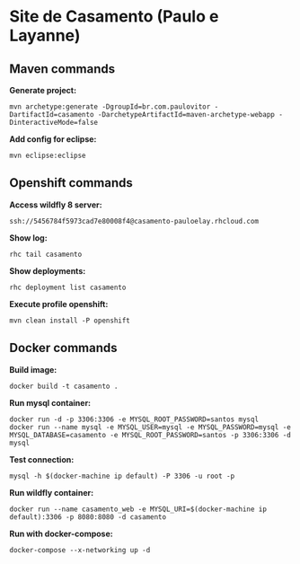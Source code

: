 # Site de Casamento (Paulo e Layanne)


## Maven commands

**Generate project:**
```
mvn archetype:generate -DgroupId=br.com.paulovitor -DartifactId=casamento -DarchetypeArtifactId=maven-archetype-webapp -DinteractiveMode=false
```

**Add config for eclipse:**
```
mvn eclipse:eclipse
```

## Openshift commands

**Access wildfly 8 server:**
```
ssh://5456784f5973cad7e80008f4@casamento-pauloelay.rhcloud.com
```

**Show log:**
```
rhc tail casamento
```

**Show deployments:**
```
rhc deployment list casamento
```

**Execute profile openshift:**
```
mvn clean install -P openshift
```

## Docker commands

**Build image:**
```
docker build -t casamento .
```

**Run mysql container:**
```
docker run -d -p 3306:3306 -e MYSQL_ROOT_PASSWORD=santos mysql
docker run --name mysql -e MYSQL_USER=mysql -e MYSQL_PASSWORD=mysql -e MYSQL_DATABASE=casamento -e MYSQL_ROOT_PASSWORD=santos -p 3306:3306 -d mysql
```

**Test connection:**
```
mysql -h $(docker-machine ip default) -P 3306 -u root -p
```

**Run wildfly container:**
```
docker run --name casamento_web -e MYSQL_URI=$(docker-machine ip default):3306 -p 8080:8080 -d casamento
```

**Run with docker-compose:**
```
docker-compose --x-networking up -d
```